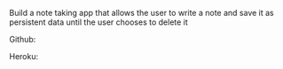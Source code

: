Build a note taking app that allows the user to write a note and save it as persistent data until the user chooses to delete it

Github:


Heroku: